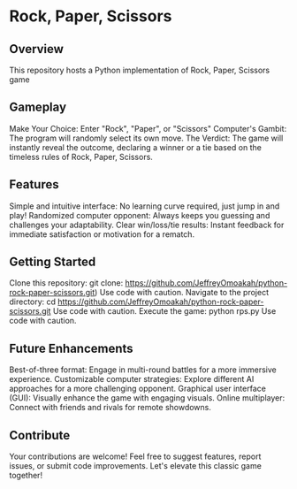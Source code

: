 # Rock, Paper, Scissors

## Overview

This repository hosts a Python implementation of Rock, Paper, Scissors game

## Gameplay

Make Your Choice: Enter "Rock", "Paper", or "Scissors" 
Computer's Gambit: The program will randomly select its own move.
The Verdict: The game will instantly reveal the outcome, declaring a winner or a tie based on the timeless rules of Rock, Paper, Scissors.
## Features

Simple and intuitive interface: No learning curve required, just jump in and play!
Randomized computer opponent: Always keeps you guessing and challenges your adaptability.
Clear win/loss/tie results: Instant feedback for immediate satisfaction or motivation for a rematch.
## Getting Started

Clone this repository:
git clone:  https://github.com/JeffreyOmoakah/python-rock-paper-scissors.git)
Use code with caution.
Navigate to the project directory:
cd 
https://github.com/JeffreyOmoakah/python-rock-paper-scissors.git
Use code with caution.
Execute the game:
python rps.py
Use code with caution.
## Future Enhancements

Best-of-three format: Engage in multi-round battles for a more immersive experience.
Customizable computer strategies: Explore different AI approaches for a more challenging opponent.
Graphical user interface (GUI): Visually enhance the game with engaging visuals.
Online multiplayer: Connect with friends and rivals for remote showdowns.
## Contribute

Your contributions are welcome! Feel free to suggest features, report issues, or submit code improvements. Let's elevate this classic game together!
